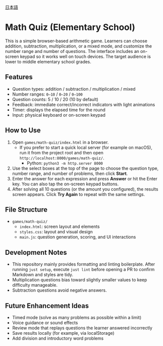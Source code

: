 [日本語](/docs/math-quiz.ja.md)

# Math Quiz (Elementary School)

This is a simple browser-based arithmetic game. Learners can choose addition, subtraction, multiplication, or a mixed mode, and customize the number range and number of questions. The interface includes an on-screen keypad so it works well on touch devices. The target audience is lower to middle elementary school grades.

## Features

- Question types: addition / subtraction / multiplication / mixed
- Number ranges: `0–10` / `0–20` / `0–100`
- Question counts: 5 / 10 / 20 (10 by default)
- Feedback: immediate correct/incorrect indicators with light animations
- Timer: displays the elapsed time for the round
- Input: physical keyboard or on-screen keypad

## How to Use

1. Open `games/math-quiz/index.html` in a browser.
   - If you prefer to start a quick local server (for example on macOS), run it from the project root and then open `http://localhost:8000/games/math-quiz/`.
     - Python: `python3 -m http.server 8000`
2. Use the select boxes at the top of the page to choose the question type, number range, and number of problems, then click **Start**.
3. Enter the answer for each expression and press **Answer** or hit the Enter key. You can also tap the on-screen keypad buttons.
4. After solving all 10 questions (or the amount you configured), the results screen appears. Click **Try Again** to repeat with the same settings.

## File Structure

- `games/math-quiz/`
  - `index.html`: screen layout and elements
  - `styles.css`: layout and visual design
  - `main.js`: question generation, scoring, and UI interactions

## Development Notes

- This repository mainly provides formatting and linting boilerplate. After running `just setup`, execute `just lint` before opening a PR to confirm Markdown and styles are tidy.
- Multiplication questions bias toward slightly smaller values to keep difficulty manageable.
- Subtraction questions avoid negative answers.

## Future Enhancement Ideas

- Timed mode (solve as many problems as possible within a limit)
- Voice guidance or sound effects
- Review mode that replays questions the learner answered incorrectly
- Save results locally (for example, via localStorage)
- Add division and introductory word problems

